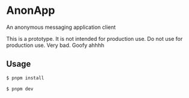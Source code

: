 # AnonApp

An anonymous messaging application client

This is a prototype. It is not intended for production use. Do not use for production use. Very bad. Goofy ahhhh

## Usage

```bash
$ pnpm install
```

```bash
$ pnpm dev
```
